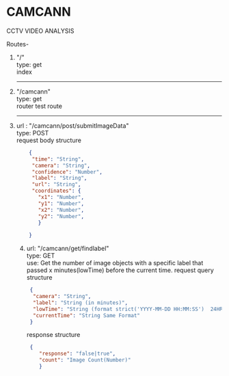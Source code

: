 # CAMCANN
CCTV VIDEO ANALYSIS

Routes-
  1. "/"<br>
    type: get<br>
    index<br>
    <hr />
  2. "/camcann"<br>
      type: get<br>
      router test route<br>
      <hr />
  3. url : "/camcann/post/submitImageData"<br>
     type: POST<br>
     request body structure
     ```json
         {
          "time": "String",
          "camera": "String",
          "confidence": "Number",
          "label": "String",
          "url": "String",
          "coordinates": {
            "x1": "Number",
            "y1": "Number",
            "x2": "Number",
            "y2": "Number",
            }
         
         }
        ```
     4. url: "/camcann/get/findlabel" <br>
        type: GET<br>
        use: Get the number of image objects with a specific label that passed x minutes(lowTime) before the current time.
        request query structure
        ```json
         {
          "camera": "String",
          "label": "String (in minutes)",
          "lowTime": "String (format strict('YYYY-MM-DD HH:MM:SS')  24HR FORMAT)",
          "currentTime": "String Same Format"
         }
        ```
        response structure 
        ```json
         {
            "response": "false|true",
            "count": "Image Count(Number)"
            }
        ```
